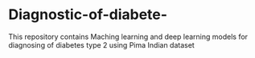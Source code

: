 # Diagnostic-of-diabete-
This repository contains Maching learning and deep learning models for diagnosing of diabetes type 2 using Pima Indian dataset 

